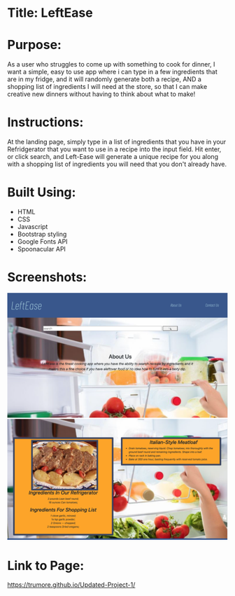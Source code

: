 # Title: LeftEase

# Purpose: 
As a user who struggles to come up with something to cook for dinner, I want a simple, easy to use app 
where i can type in a few ingredients that are in my fridge, and it will randomly generate both a recipe,
AND a shopping list of ingredients I will need at the store, so that I can make creative new dinners without
having to think about what to make!

# Instructions:
At the landing page, simply type in a list of ingredients that you have in your Refridgerator that you want to use in a recipe into the input field. Hit enter, or click search, and Left-Ease will generate a unique recipe for you along with a shopping list of ingredients you will need that you don't already have. 

# Built Using:
- HTML
- CSS
- Javascript
- Bootstrap styling
- Google Fonts API
- Spoonacular API

# Screenshots:
![leftease-landing](assets/images/leftease-landing.png)
![leftease-result](assets/images/leftease-result.png)

# Link to Page: 

https://trumore.github.io/Updated-Project-1/

